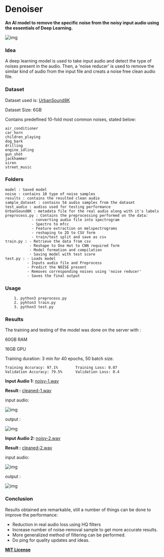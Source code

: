 # Denoiser
**An AI model to remove the specific noise from the noisy input audio using the essentials of Deep Learning.**

![img](https://steamuserimages-a.akamaihd.net/ugc/155775956858409027/07547CE6405B1FE32EDECEF2D5635C9871E33F04/)

### Idea
A deep learning model is used to take input audio and detect the type of noises present in the audio. Then, a 'noise reducer' is used to remove the similar kind of audio from the input file and creats a noise free clean audio file.

### Dataset
Dataset used is: [UrbanSound8K](https://urbansounddataset.weebly.com/urbansound8k.html)

Dataset Size: 6GB

Contains predefined 10-fold most common noises, stated below:

    air_conditioner
    car_horn
    children_playing
    dog_bark
    drilling
    engine_idling
    gun_shot
    jackhammer
    siren
    street_music

### Folders
    model : Saved model
    noise : contains 10 type of noise samples
    results : contains the resulted clean audio
    sample_dataset : contains 54 audio samples from the dataset
    test_audio : audios used for testing performance
    UrbanSound8K : metadata file for the real audio along with it's labels
    preprocess.py : Contains the preprocessing performed on the data:
                - converting audio file into spectrogram
                - Spectro to mfcc 
                - Feature extraction on melspectrograms
                - reshaping to 2D to CSV form
                - train/test split and save as csv
    train.py : - Retrieve the data from csv 
               - Reshape to One Hot to CNN required form
               - Model formation and compilation
               - Saving model with test score
    test.py : - Loads model
              - Inputs audio file and Preprocess
              - Predict the NOISE present
              - Removes corresponding noises using 'noise reducer'
              - Saves the final output
    
    
### Usage
        1. python3 preprocess.py
        2. pyhton3 train.py
        3. python3 test.py
        
        
### Results

The training and testing of the model was done on the server with : 

60GB RAM 

16GB GPU 

Training duration: 3 min for 40 epochs, 50 batch size.

    Training Accuracy: 97.1%        Training Loss: 0.07
    Validation Accuracy: 79.5%      Validation Loss: 0.4
    
**Input Audio 1:** [noisy-1.wav](https://drive.google.com/file/d/1e5FI30J-grBRXg68a8o2Fdw_V_5DdGTy/view?usp=sharing)

**Result :** [cleaned-1.wav](https://drive.google.com/file/d/1L-ndhO4sWllQOe9Isq-CB6ZC6mevjawU/view?usp=sharing)

input audio: 

![img](https://raw.githubusercontent.com/immohann/Denoiser/master/results/noisy1.png?token=ALRSXZUSLOPZCPRJ7CHSEI27BJLLU)

output :

![img](https://raw.githubusercontent.com/immohann/Denoiser/master/results/clean1.png?token=ALRSXZUSF5UINRDY45EPXI27BJLL6)

    
**Input Audio 2:** [noisy-2.wav](https://drive.google.com/file/d/1_vEW7WtA8-758ZgY4-QZnVKTSyQpFrKw/view?usp=sharing)

**Result :** [cleaned-2.wav](https://drive.google.com/file/d/1o9r5YFMahuN41Ik2HNZkvX55PWwaFjcc/view) 

input audio: 

![img](https://raw.githubusercontent.com/immohann/Denoiser/master/results/noisy2.png?token=ALRSXZXD3RWERXUEI7G2QHC7BJLMG)

output :

![img](https://raw.githubusercontent.com/immohann/Denoiser/master/results/clean2.png?token=ALRSXZRDLWDEU5BDHSWVE5S7BJLMQ)

### Conclusion
Results obtained are remarkable, still a number of things can be done to improve the performance:

- Reduction in real audio loss using HQ filters
- Increase number of noise-removal sample to get more accurate results.
- More generalized method of filtering can be performed.
- Do ping for quality updates and ideas.
    
    
**[MIT License](https://github.com/immohann/Denoiser/blob/master/LICENSE)**
    

              
               
